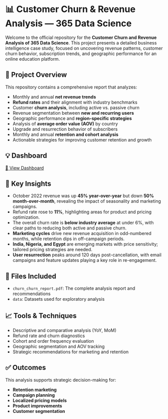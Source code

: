 # 📊 Customer Churn & Revenue Analysis — 365 Data Science

Welcome to the official repository for the **Customer Churn and Revenue Analysis of 365 Data Science**. This project presents a detailed business intelligence case study, focused on uncovering revenue patterns, customer churn behavior, subscription trends, and geographic performance for an online education platform.

## 📁 Project Overview

This repository contains a comprehensive report that analyzes:

* Monthly and annual **net revenue trends**
* **Refund rates** and their alignment with industry benchmarks
* Customer **churn analysis**, including active vs. passive churn
* Revenue segmentation between **new and recurring users**
* Geographic performance and **region-specific strategies**
* Analysis of **average order value (AOV)** by country
* Upgrade and resurrection behavior of subscribers
* Monthly and annual **retention and cohort analysis**
* Actionable strategies for improving customer retention and growth


## 💡 Dashboard
[🔗 View Dashboard](https://public.tableau.com/app/profile/oluwaseyi.akinsanya/viz/CustomerChurnAnalysis_17436951427130/CustomerChurnStory)


## 📌 Key Insights

* October 2022 revenue was up **45% year-over-year** but down **50% month-over-month**, revealing the impact of seasonality and marketing campaigns.
* Refund rate rose to **11%**, highlighting areas for product and pricing optimization.
* The overall churn rate is **below industry average** at under 6%, with clear paths to reducing both active and passive churn.
* **Marketing cycles** drive new revenue acquisition in odd-numbered months, while retention dips in off-campaign periods.
* **India, Nigeria, and Egypt** are emerging markets with price sensitivity; tailored pricing strategies are needed.
* **User resurrection** peaks around 120 days post-cancellation, with email campaigns and feature updates playing a key role in re-engagement.

## 📄 Files Included

* `churn_churn_report.pdf`: The complete analysis report and recommendations
* `data`: Datasets used for exploratory analysis

## 📈 Tools & Techniques

* Descriptive and comparative analysis (YoY, MoM)
* Refund rate and churn diagnostics
* Cohort and order frequency evaluation
* Geographic segmentation and AOV tracking
* Strategic recommendations for marketing and retention

## ✅ Outcomes

This analysis supports strategic decision-making for:

* **Retention marketing**
* **Campaign planning**
* **Localized pricing models**
* **Product improvements**
* **Customer segmentation**


